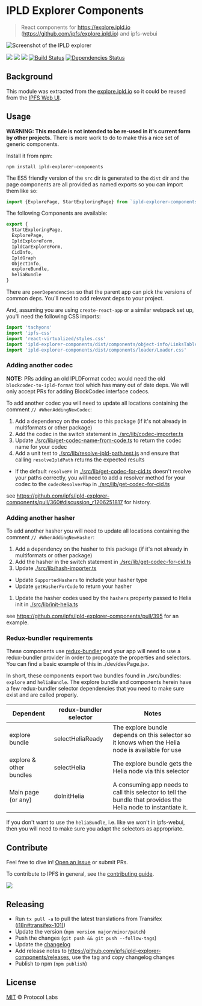 # IPLD Explorer Components

> React components for https://explore.ipld.io (https://github.com/ipfs/explore.ipld.io) and ipfs-webui

![Screenshot of the IPLD explorer](https://user-images.githubusercontent.com/58871/43152632-f310763c-8f66-11e8-9449-2e362a9f3047.png)

[![](https://img.shields.io/badge/made%20by-Protocol%20Labs-blue.svg)](https://protocol.ai/) [![](https://img.shields.io/badge/project-IPFS-blue.svg)](http://ipfs.io/) [![](https://img.shields.io/badge/freenode-%23ipfs-blue.svg)](http://webchat.freenode.net/?channels=%23ipfs) [![Build Status](https://img.shields.io/circleci/project/github/ipfs-shipyard/ipld-explorer-components.svg?style=flat-square)](https://circleci.com/gh/ipfs-shipyard/ipld-explorer-components) [![Dependencies Status](https://david-dm.org/ipfs-shipyard/ipld-explorer-components/master/status.svg)](https://david-dm.org/ipfs-shipyard/ipld-explorer-components/master)

## Background

This module was extracted from the [explore.ipld.io](https://github.com/ipfs/explore.ipld.io) so it could be reused from the [IPFS Web UI](https://github.com/ipfs/ipfs-webui).

## Usage

**WARNING: This module is not intended to be re-used in it's current form by other projects.** There is more work to do to make this a nice set of generic components.

Install it from npm:

```console
npm install ipld-explorer-components
```

The ES5 friendly version of the `src` dir is generated to the `dist` dir and the
page components are all provided as named exports so you can import them like so:

```js
import {ExplorePage, StartExploringPage} from `ipld-explorer-components`
```

The following Components are available:

```js
export {
  StartExploringPage,
  ExplorePage,
  IpldExploreForm,
  IpldCarExploreForm,
  CidInfo,
  IpldGraph
  ObjectInfo,
  exploreBundle,
  heliaBundle
}
```

There are `peerDependencies` so that the parent app can pick the versions of common deps. You'll need to add relevant deps to your project.


And, assuming you are using `create-react-app` or a similar webpack set up, you'll need the following CSS imports:

```js
import 'tachyons'
import 'ipfs-css'
import 'react-virtualized/styles.css'
import 'ipld-explorer-components/dist/components/object-info/LinksTable.css'
import 'ipld-explorer-components/dist/components/loader/Loader.css'
```

### Adding another codec

**NOTE:** PRs adding an old IPLDFormat codec would need the old `blockcodec-to-ipld-format` tool which has many out of date deps. We will only accept PRs for adding BlockCodec interface codecs.

To add another codec you will need to update all locations containing the comment `// #WhenAddingNewCodec`:

1. Add a dependency on the codec to this package (if it's not already in multiformats or other package)
1. Add the codec in the switch statement in [./src/lib/codec-importer.ts](./src/lib/codec-importer.ts)
1. Update [./src/lib/get-codec-name-from-code.ts](./src/lib/get-codec-name-from-code.ts) to return the codec name for your codec
1. Add a unit test to [./src/lib/resolve-ipld-path.test.js](./src/lib/resolve-ipld-path.test.js) and ensure that calling `resolveIpldPath` returns the expected results
  * If the default `resolveFn` in [./src/lib/get-codec-for-cid.ts](./src/lib/get-codec-for-cid.ts) doesn't resolve your paths correctly, you will need to add a resolver method for your codec to the `codecResolverMap` in [./src/lib/get-codec-for-cid.ts](./src/lib/get-codec-for-cid.ts)

see https://github.com/ipfs/ipld-explorer-components/pull/360#discussion_r1206251817 for history.

### Adding another hasher

To add another hasher you will need to update all locations containing the comment `// #WhenAddingNewHasher`:

1. Add a dependency on the hasher to this package (if it's not already in multiformats or other package)
1. Add the hasher in the switch statement in [./src/lib/get-codec-for-cid.ts](./src/lib/get-codec-for-cid.ts)
1. Update [./src/lib/hash-importer.ts](./src/lib/hash-importer.ts)
  - Update `SupportedHashers` to include your hasher type
  - Update `getHasherForCode` to return your hasher
1. Update the hasher codes used by the `hashers` property passed to Helia init in [./src/lib/init-helia.ts](./src/lib/init-helia.ts)

see https://github.com/ipfs/ipld-explorer-components/pull/395 for an example.

### Redux-bundler requirements

These components use [redux-bundler](https://reduxbundler.com/) and your app will need to use a redux-bundler provider in order to propogate the properties and selectors. You can find a basic example of this in ./dev/devPage.jsx.

In short, these components export two bundles found in ./src/bundles: `explore` and `heliaBundle`. The explore bundle and components herein have a few redux-bundler selector dependencies that you need to make sure exist and are called properly.

| Dependent          | redux-bundler selector | Notes                                                                                                         |
|--------------------|------------------------|---------------------------------------------------------------------------------------------------------------|
| explore bundle     | selectHeliaReady        | The explore bundle depends on this selector so it knows when the Helia node is available for use               |
| explore & other bundles     | selectHelia        | The explore bundle gets the Helia node via this selector |
| Main page (or any) | doInitHelia             | A consuming app needs to call this selector to tell the bundle that provides the Helia node to instantiate it. |

If you don't want to use the `heliaBundle`, i.e. like we won't in ipfs-webui, then you will need to make sure you adapt the selectors as appropriate.

## Contribute

Feel free to dive in! [Open an issue](https://github.com/ipfs/ipld-explorer-components/issues/new) or submit PRs.

To contribute to IPFS in general, see the [contributing guide](https://github.com/ipfs/community/blob/master/CONTRIBUTING.md).

[![](https://cdn.rawgit.com/jbenet/contribute-ipfs-gif/master/img/contribute.gif)](https://github.com/ipfs/community/blob/master/CONTRIBUTING.md)

## Releasing

- Run `tx pull -a` to pull the latest translations from Transifex ([i18n#transifex-101)](https://github.com/ipfs-shipyard/i18n#transifex-101))
- Update the version (`npm version major/minor/patch`)
- Push the changes (`git push && git push --follow-tags`)
- Update the [changelog](./CHANGELOG.md)
- Add release notes to https://github.com/ipfs/ipld-explorer-components/releases, use the tag and copy changelog changes
- Publish to npm (`npm publish`)

## License

[MIT](LICENSE) © Protocol Labs
